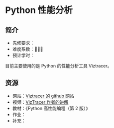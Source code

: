 # Python 性能分析

## 简介

- 先修要求：
- 难度系数：🌟🌟🌟
- 预计学时：

目前主要使用的是 Python 的性能分析工具 Viztracer。

## 资源

- 网站：[Viztracer 的 github 网站](https://github.com/gaogaotiantian/viztracer/tree/master)
- 视频：[VizTracer 作者的讲解](https://www.bilibili.com/video/BV1d34y1C78W?p=1&vd_source=1bcb5908804c91c0b3861acbd9aab0f8)
- 教材：《Python 高性能编程（第 2 版）》
- 作业：
- 补充：

